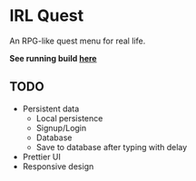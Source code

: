 # IRL Quest

An RPG-like quest menu for real life.

**See running build [here](http://irlquest.martymagaan.com)**

## TODO
+ Persistent data
  + Local persistence
  + Signup/Login
  + Database
  + Save to database after typing with delay
+ Prettier UI
+ Responsive design